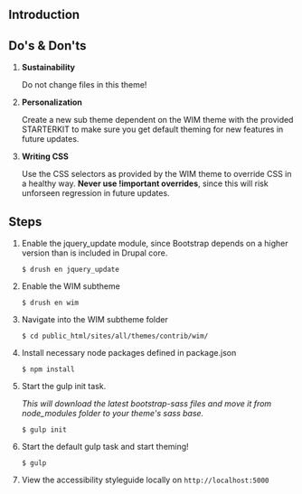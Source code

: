 ## Introduction ##


## Do's & Don'ts ##
1.  **Sustainability**

    Do not change files in this theme!

2.  **Personalization**

    Create a new sub theme dependent on the WIM theme with the provided STARTERKIT to make sure you get default theming for new features in future updates.

3.  **Writing CSS**

    Use the CSS selectors as provided by the WIM theme to override CSS in a healthy way. **Never use !important overrides**, since this will risk unforseen regression in future updates.


## Steps ##

1.  Enable the jquery_update module, since Bootstrap depends on a higher version than is included in Drupal core.
    ```
    $ drush en jquery_update
    ```

2.  Enable the WIM subtheme
    ```
    $ drush en wim
    ```

3.  Navigate into the WIM subtheme folder
    ```
    $ cd public_html/sites/all/themes/contrib/wim/
    ```

4.  Install necessary node packages defined in package.json
    ```
    $ npm install
    ```

5.  Start the gulp init task.

    *This will download the latest bootstrap-sass files and move it from node_modules folder to your theme's sass base.*

    ```
    $ gulp init
    ```

6.  Start the default gulp task and start theming!
    ```
    $ gulp
    ```

7.  View the accessibility styleguide locally on `http://localhost:5000`
